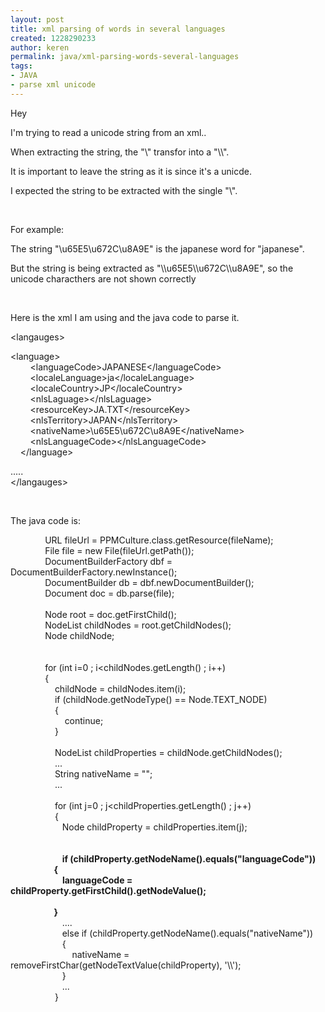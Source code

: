 ```yaml
---
layout: post
title: xml parsing of words in several languages
created: 1228290233
author: keren
permalink: java/xml-parsing-words-several-languages
tags:
- JAVA
- parse xml unicode
---
```

<p>Hey</p><p>I'm trying to read a unicode string from an xml..</p><p>When extracting the string, the &quot;\&quot; transfor into a &quot;\\&quot;.</p><p>It is important to leave the string as it is since it's a unicde.</p><p>I expected the string to be extracted with the single &quot;\&quot;.</p><p>&nbsp;</p><p>For example:</p><p>The string &quot;\u65E5\u672C\u8A9E&quot; is the japanese word for &quot;japanese&quot;.</p><p>But the string is being extracted as &quot;\\u65E5\\u672C\\u8A9E&quot;, so the unicode characthers are not shown correctly</p><p>&nbsp;</p><p>Here is the xml I am using and the java code to parse it.</p><p>&lt;langauges&gt;</p><p>&lt;language&gt;<br />&nbsp;&nbsp;&nbsp; &nbsp;&nbsp;&nbsp; &lt;languageCode&gt;JAPANESE&lt;/languageCode&gt;<br />&nbsp;&nbsp;&nbsp; &nbsp;&nbsp;&nbsp; &lt;localeLanguage&gt;ja&lt;/localeLanguage&gt;<br />&nbsp;&nbsp;&nbsp; &nbsp;&nbsp;&nbsp; &lt;localeCountry&gt;JP&lt;/localeCountry&gt;<br />&nbsp;&nbsp;&nbsp; &nbsp;&nbsp;&nbsp; &lt;nlsLaguage&gt;&lt;/nlsLaguage&gt;<br />&nbsp;&nbsp;&nbsp; &nbsp;&nbsp;&nbsp; &lt;resourceKey&gt;JA.TXT&lt;/resourceKey&gt;<br />&nbsp;&nbsp;&nbsp; &nbsp;&nbsp;&nbsp; &lt;nlsTerritory&gt;JAPAN&lt;/nlsTerritory&gt; <br />&nbsp;&nbsp;&nbsp; &nbsp;&nbsp;&nbsp; &lt;nativeName&gt;\u65E5\u672C\u8A9E&lt;/nativeName&gt;<br />&nbsp;&nbsp;&nbsp; &nbsp;&nbsp;&nbsp; &lt;nlsLanguageCode&gt;&lt;/nlsLanguageCode&gt;<br />&nbsp;&nbsp;&nbsp; &lt;/language&gt;</p><p>.....<br />&lt;/langauges&gt;</p><p>&nbsp;</p><p>The java code is:</p><p>&nbsp;&nbsp;&nbsp;&nbsp;&nbsp;&nbsp;&nbsp;&nbsp;&nbsp;&nbsp;&nbsp;&nbsp;&nbsp; URL fileUrl = PPMCulture.class.getResource(fileName);<br />&nbsp;&nbsp;&nbsp; &nbsp;&nbsp;&nbsp; &nbsp;&nbsp;&nbsp; &nbsp; File file = new File(fileUrl.getPath());&nbsp;&nbsp;&nbsp; <br />&nbsp;&nbsp;&nbsp; &nbsp;&nbsp;&nbsp; &nbsp;&nbsp;&nbsp; &nbsp; DocumentBuilderFactory dbf = DocumentBuilderFactory.newInstance();<br />&nbsp;&nbsp;&nbsp; &nbsp;&nbsp;&nbsp; &nbsp;&nbsp;&nbsp; &nbsp; DocumentBuilder db = dbf.newDocumentBuilder();<br />&nbsp;&nbsp;&nbsp; &nbsp;&nbsp;&nbsp; &nbsp;&nbsp;&nbsp; &nbsp; Document doc = db.parse(file);<br />&nbsp;&nbsp;&nbsp; <br />&nbsp;&nbsp;&nbsp; &nbsp;&nbsp;&nbsp; &nbsp;&nbsp;&nbsp; &nbsp; Node root = doc.getFirstChild();<br />&nbsp;&nbsp;&nbsp; &nbsp;&nbsp;&nbsp;&nbsp;&nbsp;&nbsp;&nbsp;&nbsp;&nbsp; NodeList childNodes = root.getChildNodes();<br />&nbsp;&nbsp;&nbsp; &nbsp;&nbsp;&nbsp;&nbsp;&nbsp;&nbsp;&nbsp;&nbsp;&nbsp; Node childNode;<br /><br />&nbsp;&nbsp;&nbsp; &nbsp; <br />&nbsp;&nbsp;&nbsp; &nbsp;&nbsp;&nbsp;&nbsp;&nbsp;&nbsp;&nbsp;&nbsp;&nbsp; for (int i=0 ; i&lt;childNodes.getLength() ; i++)<br />&nbsp;&nbsp;&nbsp; &nbsp;&nbsp;&nbsp;&nbsp;&nbsp;&nbsp;&nbsp;&nbsp;&nbsp; {<br />&nbsp;&nbsp;&nbsp; &nbsp;&nbsp;&nbsp;&nbsp;&nbsp;&nbsp;&nbsp; &nbsp;&nbsp;&nbsp; &nbsp; childNode = childNodes.item(i);<br />&nbsp;&nbsp;&nbsp; &nbsp;&nbsp;&nbsp;&nbsp;&nbsp;&nbsp;&nbsp; &nbsp;&nbsp;&nbsp; &nbsp; if (childNode.getNodeType() == Node.TEXT_NODE)<br />&nbsp;&nbsp;&nbsp; &nbsp;&nbsp;&nbsp;&nbsp;&nbsp;&nbsp;&nbsp; &nbsp;&nbsp;&nbsp; &nbsp; {<br />&nbsp;&nbsp;&nbsp; &nbsp;&nbsp;&nbsp;&nbsp;&nbsp;&nbsp;&nbsp; &nbsp;&nbsp;&nbsp; &nbsp;&nbsp;&nbsp; &nbsp; continue;<br />&nbsp;&nbsp;&nbsp; &nbsp;&nbsp;&nbsp;&nbsp;&nbsp;&nbsp;&nbsp; &nbsp;&nbsp;&nbsp; &nbsp; }<br />&nbsp;&nbsp;&nbsp; &nbsp;&nbsp;&nbsp;&nbsp;&nbsp;&nbsp;&nbsp;&nbsp;&nbsp;&nbsp;&nbsp;&nbsp;&nbsp; <br />&nbsp;&nbsp;&nbsp; &nbsp;&nbsp;&nbsp;&nbsp;&nbsp;&nbsp;&nbsp;&nbsp;&nbsp;&nbsp;&nbsp;&nbsp;&nbsp; NodeList childProperties = childNode.getChildNodes();<br />&nbsp;&nbsp;&nbsp; &nbsp;&nbsp;&nbsp;&nbsp;&nbsp;&nbsp;&nbsp;&nbsp;&nbsp;&nbsp;&nbsp;&nbsp;&nbsp; ...<br />&nbsp;&nbsp;&nbsp; &nbsp;&nbsp;&nbsp;&nbsp;&nbsp;&nbsp;&nbsp;&nbsp;&nbsp;&nbsp;&nbsp;&nbsp;&nbsp; String nativeName = &quot;&quot;;<br />&nbsp;&nbsp;&nbsp; &nbsp;&nbsp;&nbsp;&nbsp;&nbsp;&nbsp;&nbsp;&nbsp;&nbsp;&nbsp;&nbsp;&nbsp;&nbsp; ...<br />&nbsp;&nbsp;&nbsp; &nbsp;&nbsp;&nbsp;&nbsp;&nbsp;&nbsp;&nbsp;&nbsp;&nbsp;&nbsp;&nbsp;&nbsp;&nbsp; <br />&nbsp;&nbsp;&nbsp; &nbsp;&nbsp;&nbsp;&nbsp;&nbsp;&nbsp;&nbsp;&nbsp;&nbsp;&nbsp;&nbsp;&nbsp;&nbsp; for (int j=0 ; j&lt;childProperties.getLength() ; j++)<br />&nbsp;&nbsp;&nbsp; &nbsp;&nbsp;&nbsp;&nbsp;&nbsp;&nbsp;&nbsp;&nbsp;&nbsp;&nbsp;&nbsp;&nbsp;&nbsp; {<br />&nbsp;&nbsp;&nbsp; &nbsp;&nbsp;&nbsp;&nbsp;&nbsp;&nbsp;&nbsp;&nbsp;&nbsp;&nbsp;&nbsp; &nbsp;&nbsp;&nbsp; &nbsp;Node childProperty = childProperties.item(j);<br />&nbsp;&nbsp;&nbsp; &nbsp;&nbsp;&nbsp;&nbsp;&nbsp;&nbsp;&nbsp;&nbsp;&nbsp;&nbsp;&nbsp; &nbsp;&nbsp;&nbsp;&nbsp; <br />&nbsp;&nbsp;&nbsp; &nbsp;&nbsp;&nbsp;&nbsp;&nbsp;&nbsp;&nbsp;&nbsp;&nbsp;&nbsp;&nbsp; &nbsp;&nbsp;&nbsp; &nbsp;<br />&nbsp;&nbsp;&nbsp; &nbsp;&nbsp;&nbsp;&nbsp;&nbsp;&nbsp;&nbsp;&nbsp;&nbsp;&nbsp;&nbsp; &nbsp;&nbsp;&nbsp; &nbsp;<strong>if (childProperty.getNodeName().equals(&quot;languageCode&quot;))<br />&nbsp;&nbsp;&nbsp; &nbsp;&nbsp;&nbsp;&nbsp;&nbsp;&nbsp;&nbsp;&nbsp;&nbsp;&nbsp;&nbsp; &nbsp;&nbsp;&nbsp; &nbsp;{<br />&nbsp;&nbsp;&nbsp; &nbsp;&nbsp;&nbsp;&nbsp;&nbsp;&nbsp;&nbsp;&nbsp;&nbsp;&nbsp;&nbsp; &nbsp;&nbsp;&nbsp; &nbsp;&nbsp;&nbsp; &nbsp;languageCode = </strong><strong>childProperty</strong><strong>.getFirstChild().getNodeValue();<br /><br />&nbsp;&nbsp;&nbsp; &nbsp;&nbsp;&nbsp;&nbsp;&nbsp;&nbsp;&nbsp;&nbsp;&nbsp;&nbsp;&nbsp; &nbsp;&nbsp;&nbsp; &nbsp;}</strong><br />&nbsp;&nbsp;&nbsp; &nbsp;&nbsp;&nbsp;&nbsp;&nbsp;&nbsp;&nbsp;&nbsp;&nbsp;&nbsp;&nbsp; &nbsp;&nbsp;&nbsp;&nbsp; ....<br />&nbsp;&nbsp;&nbsp; &nbsp;&nbsp;&nbsp;&nbsp;&nbsp;&nbsp;&nbsp;&nbsp;&nbsp;&nbsp;&nbsp; &nbsp;&nbsp;&nbsp; &nbsp;else if (childProperty.getNodeName().equals(&quot;nativeName&quot;))<br />&nbsp;&nbsp;&nbsp; &nbsp;&nbsp;&nbsp;&nbsp;&nbsp;&nbsp;&nbsp;&nbsp;&nbsp;&nbsp;&nbsp; &nbsp;&nbsp;&nbsp; &nbsp;{<br />&nbsp;&nbsp;&nbsp; &nbsp;&nbsp;&nbsp;&nbsp;&nbsp;&nbsp;&nbsp;&nbsp;&nbsp;&nbsp;&nbsp; &nbsp;&nbsp;&nbsp; &nbsp;&nbsp;&nbsp; &nbsp;nativeName = removeFirstChar(getNodeTextValue(childProperty), '\\');&nbsp;&nbsp;&nbsp; &nbsp;&nbsp;&nbsp;&nbsp;&nbsp;&nbsp;&nbsp;&nbsp;&nbsp;&nbsp;&nbsp; &nbsp;&nbsp;&nbsp; &nbsp;&nbsp;&nbsp; <br />&nbsp;&nbsp;&nbsp; &nbsp;&nbsp;&nbsp;&nbsp;&nbsp;&nbsp;&nbsp;&nbsp;&nbsp;&nbsp;&nbsp; &nbsp;&nbsp;&nbsp; &nbsp;}<br />&nbsp;&nbsp;&nbsp; &nbsp;&nbsp;&nbsp;&nbsp;&nbsp;&nbsp;&nbsp;&nbsp;&nbsp;&nbsp;&nbsp; &nbsp;&nbsp;&nbsp;&nbsp; ...<br />&nbsp;&nbsp;&nbsp; &nbsp;&nbsp;&nbsp;&nbsp;&nbsp;&nbsp;&nbsp;&nbsp;&nbsp;&nbsp;&nbsp;&nbsp;&nbsp; }</p><p>&nbsp;</p><p>&nbsp;</p><p><br />&nbsp;</p>

